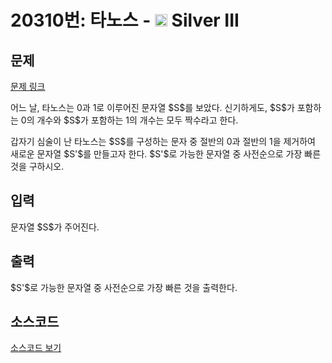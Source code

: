 # 20310번: 타노스 - <img src="https://static.solved.ac/tier_small/8.svg" style="height:20px" /> Silver III

<!-- performance -->

<!-- 문제 제출 후 깃허브에 푸시를 했을 때 제출한 코드의 성능이 입력될 공간입니다.-->

<!-- end -->

## 문제

[문제 링크](https://boj.kr/20310)

<p>어느 날, 타노스는 0과 1로 이루어진 문자열 $S$를 보았다. 신기하게도, $S$가 포함하는 0의 개수와 $S$가 포함하는 1의 개수는 모두 짝수라고 한다.</p>

<p>갑자기 심술이 난 타노스는 $S$를 구성하는 문자 중 절반의 0과 절반의 1을 제거하여 새로운 문자열 $S'$를 만들고자&nbsp;한다. $S'$로 가능한 문자열 중 사전순으로 가장 빠른 것을 구하시오.</p>

## 입력

<p>문자열 $S$가 주어진다.</p>

## 출력

<p>$S'$로 가능한 문자열 중 사전순으로 가장 빠른 것을 출력한다.</p>

## 소스코드

[소스코드 보기](타노스.py)